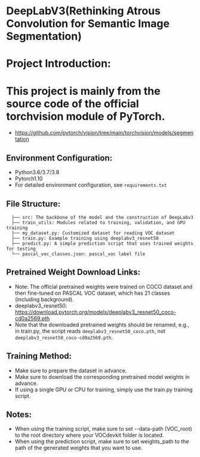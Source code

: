 # DeepLabV3(Rethinking Atrous Convolution for Semantic Image Segmentation)

# Project Introduction:
# This project is mainly from the source code of the official torchvision module of PyTorch.
* https://github.com/pytorch/vision/tree/main/torchvision/models/segmentation

## Environment Configuration:
* Python3.6/3.7/3.8
* Pytorch1.10
* For detailed environment configuration, see ```requirements.txt```

## File Structure:
```
  ├── src: The backbone of the model and the construction of DeepLabv3
  ├── train_utils: Modules related to training, validation, and GPU training
  ├── my_dataset.py: Customized dataset for reading VOC dataset
  ├── train.py: Example training using deeplabv3_resnet50
  ├── predict.py: A simple prediction script that uses trained weights for testing
  └── pascal_voc_classes.json: pascal_voc label file
```

## Pretrained Weight Download Links:
* Note: The official pretrained weights were trained on COCO dataset and then fine-tuned on 
  PASCAL VOC dataset, which has 21 classes (including background).
* deeplabv3_resnet50: https://download.pytorch.org/models/deeplabv3_resnet50_coco-cd0a2569.pth
* Note that the downloaded pretrained weights should be renamed, e.g., in train.py, the script 
  reads `deeplabv3_resnet50_coco.pth`, not `deeplabv3_resnet50_coco-cd0a2569.pth`.

## Training Method:
* Make sure to prepare the dataset in advance.
* Make sure to download the corresponding pretrained model weights in advance.
* If using a single GPU or CPU for training, simply use the train.py training script.

## Notes:
* When using the training script, make sure to set --data-path (VOC_root) to the root directory 
  where your VOCdevkit folder is located.
* When using the prediction script, make sure to set weights_path to the path of the generated weights that you want to use.